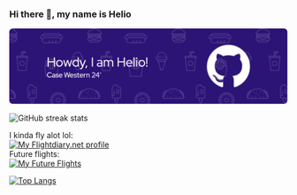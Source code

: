 ### Hi there 👋, my name is Helio
![I am a student at Case Western Reserve University](./github-header-image-2.png)

![GitHub streak stats](https://streak-stats.demolab.com/?user=lxd262)  


I kinda fly alot lol:\
<a href="https://my.flightradar24.com/lxd262"><img src="https://banners-my.flightradar24.com/lxd262.png" alt="My Flightdiary.net profile" /></a>\
Future flights:\
<a href="https://my.flightradar24.com/lxd262"><img src="https://banners-my.flightradar24.com/lxd262-future.png" alt="My Future Flights" /></a>

[![Top Langs](https://github-readme-stats.vercel.app/api/top-langs/?username=lxd262)](https://github.com/anuraghazra/github-readme-stats)
<!---
lxd262/lxd262 is a ✨ special ✨ repository because its `README.md` (this file) appears on your GitHub profile.
You can click the Preview link to take a look at your changes.
--->
